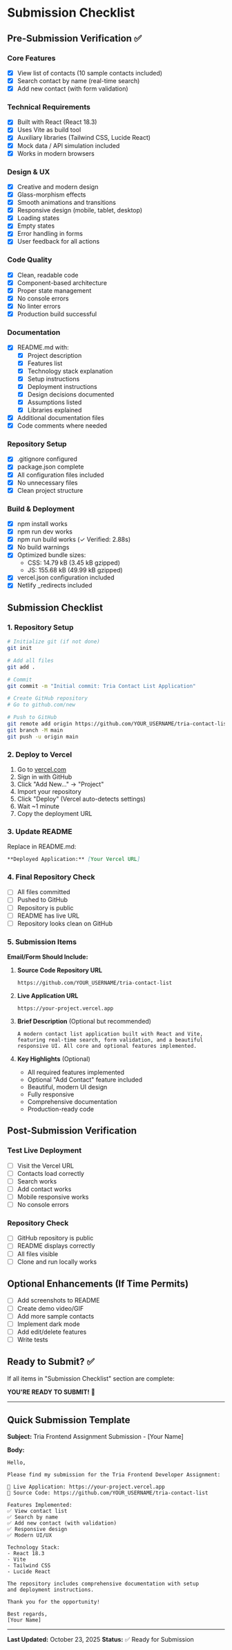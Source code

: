 # Submission Checklist

## Pre-Submission Verification ✅

### Core Features
- [x] View list of contacts (10 sample contacts included)
- [x] Search contact by name (real-time search)
- [x] Add new contact (with form validation)

### Technical Requirements
- [x] Built with React (React 18.3)
- [x] Uses Vite as build tool
- [x] Auxiliary libraries (Tailwind CSS, Lucide React)
- [x] Mock data / API simulation included
- [x] Works in modern browsers

### Design & UX
- [x] Creative and modern design
- [x] Glass-morphism effects
- [x] Smooth animations and transitions
- [x] Responsive design (mobile, tablet, desktop)
- [x] Loading states
- [x] Empty states
- [x] Error handling in forms
- [x] User feedback for all actions

### Code Quality
- [x] Clean, readable code
- [x] Component-based architecture
- [x] Proper state management
- [x] No console errors
- [x] No linter errors
- [x] Production build successful

### Documentation
- [x] README.md with:
  - [x] Project description
  - [x] Features list
  - [x] Technology stack explanation
  - [x] Setup instructions
  - [x] Deployment instructions
  - [x] Design decisions documented
  - [x] Assumptions listed
  - [x] Libraries explained
- [x] Additional documentation files
- [x] Code comments where needed

### Repository Setup
- [x] .gitignore configured
- [x] package.json complete
- [x] All configuration files included
- [x] No unnecessary files
- [x] Clean project structure

### Build & Deployment
- [x] npm install works
- [x] npm run dev works
- [x] npm run build works (✓ Verified: 2.88s)
- [x] No build warnings
- [x] Optimized bundle sizes:
  - CSS: 14.79 kB (3.45 kB gzipped)
  - JS: 155.68 kB (49.99 kB gzipped)
- [x] vercel.json configuration included
- [x] Netlify _redirects included

## Submission Checklist

### 1. Repository Setup
```bash
# Initialize git (if not done)
git init

# Add all files
git add .

# Commit
git commit -m "Initial commit: Tria Contact List Application"

# Create GitHub repository
# Go to github.com/new

# Push to GitHub
git remote add origin https://github.com/YOUR_USERNAME/tria-contact-list.git
git branch -M main
git push -u origin main
```

### 2. Deploy to Vercel
1. Go to [vercel.com](https://vercel.com)
2. Sign in with GitHub
3. Click "Add New..." → "Project"
4. Import your repository
5. Click "Deploy" (Vercel auto-detects settings)
6. Wait ~1 minute
7. Copy the deployment URL

### 3. Update README
Replace in README.md:
```markdown
**Deployed Application:** [Your Vercel URL]
```

### 4. Final Repository Check
- [ ] All files committed
- [ ] Pushed to GitHub
- [ ] Repository is public
- [ ] README has live URL
- [ ] Repository looks clean on GitHub

### 5. Submission Items

**Email/Form Should Include:**

1. **Source Code Repository URL**
   ```
   https://github.com/YOUR_USERNAME/tria-contact-list
   ```

2. **Live Application URL**
   ```
   https://your-project.vercel.app
   ```

3. **Brief Description** (Optional but recommended)
   ```
   A modern contact list application built with React and Vite,
   featuring real-time search, form validation, and a beautiful
   responsive UI. All core and optional features implemented.
   ```

4. **Key Highlights** (Optional)
   - All required features implemented
   - Optional "Add Contact" feature included
   - Beautiful, modern UI design
   - Fully responsive
   - Comprehensive documentation
   - Production-ready code

## Post-Submission Verification

### Test Live Deployment
- [ ] Visit the Vercel URL
- [ ] Contacts load correctly
- [ ] Search works
- [ ] Add contact works
- [ ] Mobile responsive works
- [ ] No console errors

### Repository Check
- [ ] GitHub repository is public
- [ ] README displays correctly
- [ ] All files visible
- [ ] Clone and run locally works

## Optional Enhancements (If Time Permits)

- [ ] Add screenshots to README
- [ ] Create demo video/GIF
- [ ] Add more sample contacts
- [ ] Implement dark mode
- [ ] Add edit/delete features
- [ ] Write tests

## Ready to Submit? ✅

If all items in "Submission Checklist" section are complete:

**YOU'RE READY TO SUBMIT!** 🎉

---

## Quick Submission Template

**Subject:** Tria Frontend Assignment Submission - [Your Name]

**Body:**
```
Hello,

Please find my submission for the Tria Frontend Developer Assignment:

🔗 Live Application: https://your-project.vercel.app
📁 Source Code: https://github.com/YOUR_USERNAME/tria-contact-list

Features Implemented:
✅ View contact list
✅ Search by name
✅ Add new contact (with validation)
✅ Responsive design
✅ Modern UI/UX

Technology Stack:
- React 18.3
- Vite
- Tailwind CSS
- Lucide React

The repository includes comprehensive documentation with setup
and deployment instructions.

Thank you for the opportunity!

Best regards,
[Your Name]
```

---

**Last Updated:** October 23, 2025
**Status:** ✅ Ready for Submission


